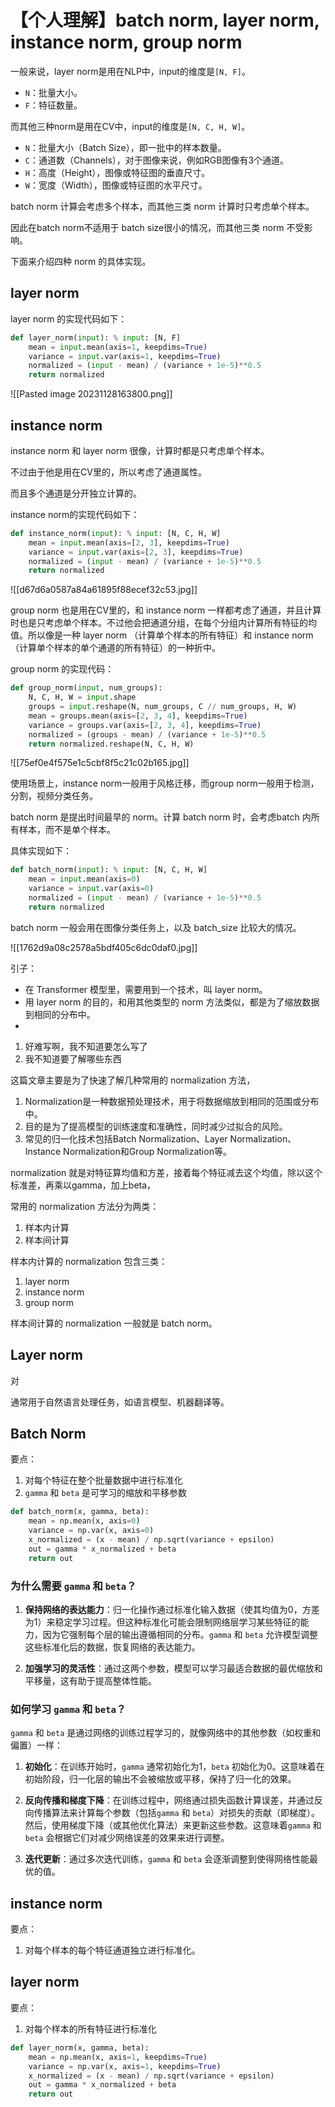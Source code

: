 # 【个人理解】batch norm, layer norm, instance norm, group norm

一般来说，layer norm是用在NLP中，input的维度是`[N, F]`。

- `N`：批量大小。
- `F`：特征数量。

而其他三种norm是用在CV中，input的维度是`[N, C, H, W]`。

- `N`：批量大小（Batch Size），即一批中的样本数量。
- `C`：通道数（Channels），对于图像来说，例如RGB图像有3个通道。
- `H`：高度（Height），图像或特征图的垂直尺寸。
- `W`：宽度（Width），图像或特征图的水平尺寸。

batch norm 计算会考虑多个样本，而其他三类 norm 计算时只考虑单个样本。

因此在batch norm不适用于 batch size很小的情况，而其他三类 norm 不受影响。

下面来介绍四种 norm 的具体实现。

## layer norm

layer norm 的实现代码如下：

```python
def layer_norm(input): % input: [N, F]
    mean = input.mean(axis=1, keepdims=True)
    variance = input.var(axis=1, keepdims=True)
    normalized = (input - mean) / (variance + 1e-5)**0.5
    return normalized
```

![[Pasted image 20231128163800.png]]

## instance norm

instance norm 和 layer norm 很像，计算时都是只考虑单个样本。

不过由于他是用在CV里的，所以考虑了通道属性。

而且多个通道是分开独立计算的。

instance norm的实现代码如下：

```python
def instance_norm(input): % input: [N, C, H, W]
    mean = input.mean(axis=[2, 3], keepdims=True)
    variance = input.var(axis=[2, 3], keepdims=True)
    normalized = (input - mean) / (variance + 1e-5)**0.5
    return normalized
```


![[d67d6a0587a84a61895f88ecef32c53.jpg]]


group norm 也是用在CV里的，和 instance norm 一样都考虑了通道，并且计算时也是只考虑单个样本。不过他会把通道分组，在每个分组内计算所有特征的均值。所以像是一种 layer norm （计算单个样本的所有特征）和 instance norm（计算单个样本的单个通道的所有特征）的一种折中。

group norm 的实现代码：
```python
def group_norm(input, num_groups):
    N, C, H, W = input.shape
    groups = input.reshape(N, num_groups, C // num_groups, H, W)
    mean = groups.mean(axis=[2, 3, 4], keepdims=True)
    variance = groups.var(axis=[2, 3, 4], keepdims=True)
    normalized = (groups - mean) / (variance + 1e-5)**0.5
    return normalized.reshape(N, C, H, W)
```

![[75ef0e4f575e1c5cbf8f5c21c02b165.jpg]]

使用场景上，instance norm一般用于风格迁移，而group norm一般用于检测，分割，视频分类任务。

batch norm 是提出时间最早的 norm。计算 batch norm 时，会考虑batch 内所有样本，而不是单个样本。

具体实现如下：

```python
def batch_norm(input): % input: [N, C, H, W]
    mean = input.mean(axis=0)
    variance = input.var(axis=0)
    normalized = (input - mean) / (variance + 1e-5)**0.5
    return normalized
```

batch norm 一般会用在图像分类任务上，以及 batch_size 比较大的情况。

![[1762d9a08c2578a5bdf405c6dc0daf0.jpg]]





引子：
- 在 Transformer 模型里，需要用到一个技术，叫 layer norm。
- 用 layer norm 的目的，和用其他类型的 norm 方法类似，都是为了缩放数据到相同的分布中。
- 

1. 好难写啊，我不知道要怎么写了
2. 我不知道要了解哪些东西









这篇文章主要是为了快速了解几种常用的 normalization 方法，


1. Normalization是一种数据预处理技术，用于将数据缩放到相同的范围或分布中。
2. 目的是为了提高模型的训练速度和准确性，同时减少过拟合的风险。
3. 常见的归一化技术包括Batch Normalization、Layer Normalization、Instance Normalization和Group Normalization等。


normalization 就是对特征算均值和方差，接着每个特征减去这个均值，除以这个标准差，再乘以gamma，加上beta，




常用的 normalization 方法分为两类：
1. 样本内计算
2. 样本间计算

样本内计算的 normalization 包含三类：
1. layer norm
2. instance norm
3. group norm

样本间计算的 normalization 一般就是 batch norm。

## Layer norm

对

通常用于自然语言处理任务，如语言模型、机器翻译等。

## Batch Norm

要点：
1. 对每个特征在整个批量数据中进行标准化
2. `gamma` 和 `beta` 是可学习的缩放和平移参数

```python
def batch_norm(x, gamma, beta):
    mean = np.mean(x, axis=0)
    variance = np.var(x, axis=0)
    x_normalized = (x - mean) / np.sqrt(variance + epsilon)
    out = gamma * x_normalized + beta
    return out
```

### 为什么需要 `gamma` 和 `beta`？

1. **保持网络的表达能力**：归一化操作通过标准化输入数据（使其均值为0，方差为1）来稳定学习过程。但这种标准化可能会限制网络层学习某些特征的能力，因为它强制每个层的输出遵循相同的分布。`gamma` 和 `beta` 允许模型调整这些标准化后的数据，恢复网络的表达能力。
    
2. **加强学习的灵活性**：通过这两个参数，模型可以学习最适合数据的最优缩放和平移量，这有助于提高整体性能。
    

### 如何学习 `gamma` 和 `beta`？

`gamma` 和 `beta` 是通过网络的训练过程学习的，就像网络中的其他参数（如权重和偏置）一样：

1. **初始化**：在训练开始时，`gamma` 通常初始化为1，`beta` 初始化为0。这意味着在初始阶段，归一化层的输出不会被缩放或平移，保持了归一化的效果。
    
2. **反向传播和梯度下降**：在训练过程中，网络通过损失函数计算误差，并通过反向传播算法来计算每个参数（包括`gamma` 和 `beta`）对损失的贡献（即梯度）。然后，使用梯度下降（或其他优化算法）来更新这些参数。这意味着`gamma` 和 `beta` 会根据它们对减少网络误差的效果来进行调整。
    
3. **迭代更新**：通过多次迭代训练，`gamma` 和 `beta` 会逐渐调整到使得网络性能最优的值。

## instance norm

要点：
1. 对每个样本的每个特征通道独立进行标准化。
## layer norm

要点：
1. 对每个样本的所有特征进行标准化

```python
def layer_norm(x, gamma, beta):
    mean = np.mean(x, axis=1, keepdims=True)
    variance = np.var(x, axis=1, keepdims=True)
    x_normalized = (x - mean) / np.sqrt(variance + epsilon)
    out = gamma * x_normalized + beta
    return out
```

